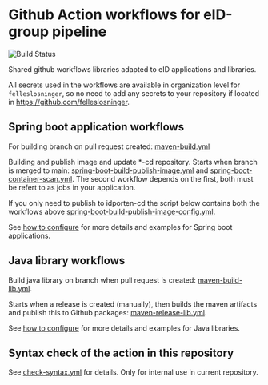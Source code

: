 # Github Action workflows for eID-group pipeline
![Build Status](https://github.com/felleslosninger/eid-github-workflows/actions/workflows/check-syntax.yml)

Shared github workflows libraries adapted to eID applications and libraries.

All secrets used in the workflows are available in organization level for `felleslosninger`, so no need to add any secrets to your repository if located in https://github.com/felleslosninger.

## Spring boot application workflows
For building branch on pull request created: [maven-build.yml](.github/workflows/maven-build.yml)

Building and publish image and update *-cd repository. Starts when branch is merged to main: [spring-boot-build-publish-image.yml](.github/workflows/spring-boot-build-publish-image.yml) and [spring-boot-container-scan.yml](.github/workflows/spring-boot-container-scan.yml).
The second workflow depends on the first, both must be refert to as jobs in your application.

If you only need to publish to idporten-cd the script below contains both the workflows above [spring-boot-build-publish-image-config.yml](.github/workflows/spring-boot-build-publish-image-config.yml).

See [how to configure](docs/spring-boot-app.md) for more details and examples for Spring boot applications.

## Java library workflows
Build java library on branch when pull request is created: [maven-build-lib.yml](.github/workflows/maven-build-lib.yml).

Starts when a release is created (manually), then builds the maven artifacts and publish this to Github packages: [maven-release-lib.yml](.github/workflows/maven-release-lib.yml).

See [how to configure](docs/java-library.md) for more details and examples for Java libraries.

## Syntax check of the action in this repository
See [check-syntax.yml](.github/workflows/check-syntax.yml) for details. Only for internal use in current repository.

